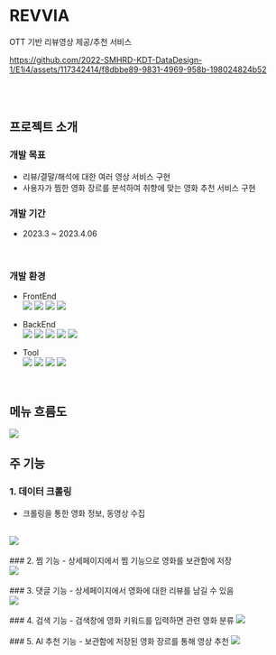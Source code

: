 # REVVIA
OTT 기반 리뷰영상 제공/추천 서비스
<br>


https://github.com/2022-SMHRD-KDT-DataDesign-1/E1i4/assets/117342414/f8dbbe89-9831-4969-958b-198024824b52

<br><br>


## 프로젝트 소개
### 개발 목표
- 리뷰/결말/해석에 대한 여러 영상 서비스 구현
- 사용자가 찜한 영화 장르를 분석하여 취향에 맞는 영화 추천 서비스 구현
  
### 개발 기간
  - 2023.3 ~ 2023.4.06
<br>

### 개발 환경
- FrontEnd
  <br>
<img src="https://img.shields.io/badge/HTML5-E34F26?style=flat-square&logo=html5&logoColor=white"/> <img src="https://img.shields.io/badge/CSS3-1572B6?style=flat-square&logo=css3&logoColor=white"/> <img src="https://img.shields.io/badge/JavaScript-F7DF1E?style=flat-square&logo=javascript&logoColor=black"/> <img src="https://img.shields.io/badge/jQuery-0769AD?style=flat-square&logo=jQuery&logoColor=white"/>

- BackEnd
  <br>
<img src="https://img.shields.io/badge/java-007396?style=flat-square&logo=java&logoColor=white"/> <img src="https://img.shields.io/badge/JSP-F37626?style=flat-square&logo=JSP&logoColor=black"/> <img src="https://img.shields.io/badge/Python-3776AB?style=flat-square&logo=Python&logoColor=white"/> <img src="https://img.shields.io/badge/Apache Tomcat-F8DC75?style=flat-square&logo=apachetomcat&logoColor=black"/>  <img src="https://img.shields.io/badge/Oracle-F80000?style=flat-square&logo=Oracle&logoColor=white"/>

- Tool
  <br>
<img src="https://img.shields.io/badge/Eclipse%20IDE-2C2255.svg?&style=flat-square&logo=Eclipse%20IDE&logoColor=white"/> <img src="https://img.shields.io/badge/Visual Studio Code-007ACC?style=flat-square&logo=Visual Studio Code&logoColor=white"/> <img src="https://img.shields.io/badge/Jupyter-F37626?style=flat-square&logo=Jupyter Code&logoColor=white"/> <img src="https://img.shields.io/badge/GitHub-181717?style=flat-square&logo=GitHub&logoColor=white"/>

<br>

## 메뉴 흐름도

<img src="https://github.com/2022-SMHRD-KDT-DataDesign-1/E1i4/assets/117342414/3aede37e-0004-4421-9925-5488a5f730fd"/>
<br>

## 주 기능
### 1. 데이터 크롤링
  - 크롤링을 통한 영화 정보, 동영상 수집
  <br>
  <img src="https://github.com/2022-SMHRD-KDT-DataDesign-1/E1i4/assets/117342414/2d31b582-3a9f-4bce-85b3-73a300da1906" />
  <br><br>
### 2. 찜 기능
  - 상세페이지에서 찜 기능으로 영화를 보관함에 저장
  <br>
  <img src="https://github.com/2022-SMHRD-KDT-DataDesign-1/E1i4/assets/117342414/8f5706bc-8398-495a-984c-93fcdc076c24" />
  <br><br>
### 3. 댓글 기능
  - 상세페이지에서 영화에 대한 리뷰를 남길 수 있음
  <br>
  <img src="https://github.com/2022-SMHRD-KDT-DataDesign-1/E1i4/assets/117342414/0e3a1592-21b5-403f-ad2c-23d12f0e2d5a" />
  <br><br>
### 4. 검색 기능
  - 검색창에 영화 키워드를 입력하면 관련 영화 분류
  <img src="https://github.com/2022-SMHRD-KDT-DataDesign-1/E1i4/assets/117342414/91c7ebf2-7b22-4518-93ab-05a8f0c769d2" />
  <br><br>
### 5. AI 추천 기능
  - 보관함에 저장된 영화 장르를 통해 영상 추천
  <img src="https://github.com/2022-SMHRD-KDT-DataDesign-1/E1i4/assets/117342414/6907d004-3232-438e-bf4e-53f57df971d8" />
  <br><br>
